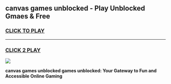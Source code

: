 
## canvas games unblocked - Play Unblocked Gmaes & Free
<h3>
<a href="https://news.freeplayer.one?title=canvas_games_unblocked&ref=23F">CLICK TO PLAY</a></h3>
<hr>

<h3>
<a href="https://news.freeplayer.one?title=canvas_games_unblocked&ref=23F">CLICK 2 PLAY</a>
  
</h3>

<a href="https://news.freeplayer.one?title=canvas_games_unblocked&ref=23F/"><img src="https://clearcache.store/games.png"></a>


**canvas games unblocked games unblocked: Your Gateway to Fun and Accessible Online Gaming**
